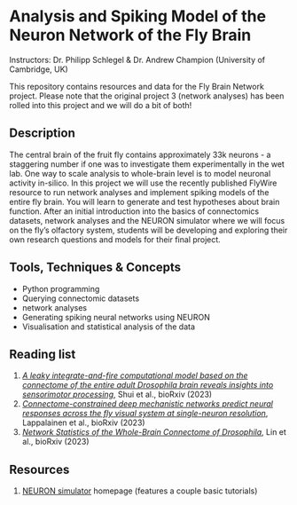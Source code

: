 # Analysis and Spiking Model of the Neuron Network of the Fly Brain
Instructors: Dr. Philipp Schlegel & Dr. Andrew Champion (University of Cambridge, UK)

This repository contains resources and data for the Fly Brain Network project. Please note that the original project 3 (network analyses) has been rolled into this project and we will do a bit of both!

## Description
The central brain of the fruit fly contains approximately 33k neurons - a staggering number if one was to investigate them experimentally in the wet lab. One way to scale analysis to whole-brain level is to model neuronal activity in-silico. In this project we will use the recently published FlyWire resource to run network analyses and implement spiking models of the entire fly brain. You will learn to generate and test hypotheses about brain function. After an initial introduction into the basics of connectomics datasets, network analyses and the NEURON simulator where we will focus on the fly’s olfactory system, students will be developing and exploring their own research questions and models for their final project. 

## Tools, Techniques & Concepts
- Python programming
- Querying connectomic datasets
- network analyses
- Generating spiking neural networks using NEURON
- Visualisation and statistical analysis of the data

## Reading list 
1. [_A leaky integrate-and-fire computational model based on the connectome of the entire adult Drosophila brain reveals insights into sensorimotor processing_](https://www.biorxiv.org/content/10.1101/2023.05.02.539144v1), Shui et al., bioRxiv (2023)
2. [_Connectome-constrained deep mechanistic networks predict neural responses across the fly visual system at single-neuron resolution_](https://www.biorxiv.org/content/10.1101/2023.03.11.532232v1), Lappalainen et al., bioRxiv (2023)
3. [_Network Statistics of the Whole-Brain Connectome of Drosophila_](https://www.biorxiv.org/content/10.1101/2023.07.29.551086v1), Lin et al., bioRxiv (2023)

## Resources 
1. [NEURON simulator](https://www.neuron.yale.edu/neuron/) homepage (features a couple basic tutorials)


